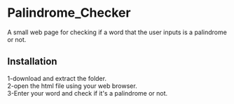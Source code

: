 # Palindrome_Checker
A small web page for checking if a word that the user inputs is a palindrome or not.

## Installation
1-download and extract the folder.    
2-open the html file using your web browser.    
3-Enter your word and check if it's a palindrome or not.    
